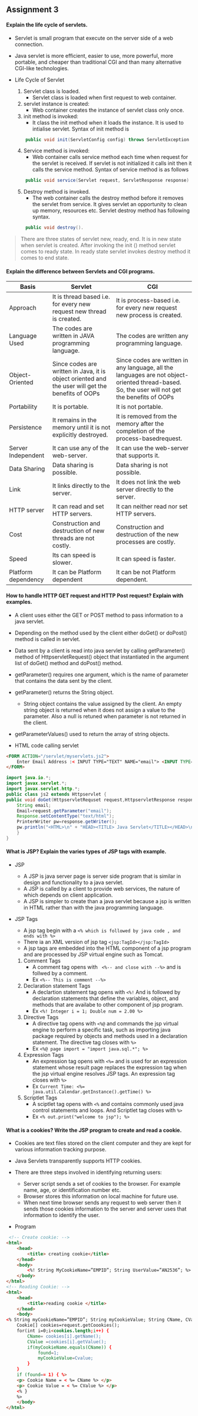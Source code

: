 ## Assignment 3

#### Explain the life cycle of servlets.
* Servlet is small program that execute on the server side of a web connection.
* Java servlet is more efficient, easier to use, more powerful, more portable, and
cheaper than traditional CGI and than many alternative CGI-like technologies.

* Life Cycle of Servlet
	1. Servlet class is loaded.
		- Servlet class is loaded when first request to web container.
	2. servlet instance is created:
		- Web container creates the instance of servlet class only once.
	3. init method is invoked:
		- It class the init method when it loads the instance. It is used to intialise servlet. Syntax of init method is
	```java	
		public void init(ServletConfig config) throws ServletException
	```
	4. Service method is invoked:
		- Web container calls service method each time when request for the servlet is received. If servlet is not initialized it calls init then it calls the service method. Syntax of service method is as follows
	```java
		public void service(Servlet request, ServletResponse response) throws ServletException, IOException
    ```
	5. Destroy method is invoked.
		- The web container calls the destroy method before it removes the servlet from service. It gives servlet an opportunity to clean up memory, resources etc. Servlet destroy method has following syntax.
	```java
		public void destroy().
	```
>There are three states of servlet new, ready, end. 
>It is in new state when servlet is created. After invoking the init () method servlet comes to ready state. In ready state servlet invokes destroy method it comes to end state.

#### Explain the difference between Servlets and CGI programs.
| Basis               | Servlet                                                                                           | CGI                                                                                                                                             |
|---------------------|---------------------------------------------------------------------------------------------------|-------------------------------------------------------------------------------------------------------------------------------------------------|
| Approach            | It is thread based i.e. for every new request new thread is created.                              | It is process-based i.e. for every new request new process is created.                                                                          |
| Language Used       | The codes are written in JAVA programming language.                                               | The codes are written any programming language.                                                                                                 |
| Object-Oriented     | Since codes are written in Java, it is object oriented and the user will get the benefits of OOPs | Since codes are written in any language, all the languages are not object-oriented thread-based. So, the user will not get the benefits of OOPs |
| Portability         | It is portable.                                                                                   | It is not portable.                                                                                                                             |
| Persistence         | It remains in the memory until it is not explicitly destroyed.                                    | It is removed from the memory after the completion of the process-basedrequest.                                                                 |
| Server Independent  | It can use any of the web-server.                                                                 | It can use the web-server that supports it.                                                                                                     |
| Data Sharing        | Data sharing is possible.                                                                         | Data sharing is not possible.                                                                                                                   |
| Link                | It links directly to the server.                                                                  | It does not link the web server directly to the server.                                                                                         |
| HTTP server         | It can read and set HTTP servers.                                                                 | It can neither read nor set HTTP servers.                                                                                                       |
| Cost                | Construction and destruction of new threads are not costly.                                       | Construction and destruction of the new processes are costly.                                                                                   |
| Speed               | Its can speed is slower.                                                                          | It can speed is faster.                                                                                                                         |
| Platform dependency | It can be Platform dependent                                                                      | It can be not Platform dependent.                                                                                                               |

#### How to handle HTTP GET request and HTTP Post request? Explain with examples.

* A client uses either the GET or POST method to pass information to a java servlet. 
* Depending on the method used by the client either doGet() or doPost() method is called in servlet.
* Data sent by a client is read into java servlet by calling getParameter() method of HttpservletRequest() object that instantiated in the argument list of doGet() method and doPost() method.
* getParameter() requires one argument, which is the name of parameter that contains the data sent by the client. 
* getParameter() returns the String object.
	- String object contains the value assigned by the client. An empty string object is returned when it does not assign a value to the parameter. Also a null is retuned when parameter is not returned in the client.
* getParameterValues() used to return the array of string objects.

* HTML code calling servlet
```html
<FORM ACTION="/servlet/myservlets.js2">
	Enter Email Address :< INPUT TYPE="TEXT" NAME="email"> <INPUT TYPE="SUBMIT">
</FORM>
```
```java
import java.io.*;
import javax.servlet.*;
import javax.servlet.http.*;
public class js2 extends Httpservlet {
public void doGet(HttpservletRequset request,HttpservletResponse response) throws servletException , IOException {
	String email;
	Email=request.getParameter("email"); 
	Response.setContentType("text/html");
	PrinterWriter pw=response.getWriter(); 
	pw.println("<HTML>\n" + "HEAD><TITLE> Java Servlet</TITLE></HEAD>\n" + "<BODY>\n"+  "<p>MY Email Address :" + email +"</p>\n" + <h1> My First Servlet </h1> + "</BODY>\n" +</HTML>");
	} 
}
```

#### What is JSP? Explain the varies types of JSP tags with example.

- JSP
	* A JSP is java server page is server side program that is similar in design and functionality to a java servlet. 
	* A JSP is called by a client to provide web services, the nature of which depends on client application. 
	* A JSP is simpler to create than a java servlet because a jsp is written in HTML rather than with the java programming language. 

- JSP Tags
	* A jsp tag begin with a `<% which is followed by java code , and ends with %>`
	* There ia an XML version of jsp tag `<jsp:TagId></jsp:TagId>`
	* A jsp tags are embedded into the HTML component of a jsp program and are processed by JSP virtual engine such as Tomcat.
	
	1. Comment Tags
		- A comment tag opens with ` <%-- and close with --%>` and is follwed by a comment.
		- Ex
			`<%-- This is comment --%>`
	2. Declaration statement Tags
		- A declartion statement tag opens with `<%!` And is followed by declaration statements that define the variables, object, and methods that are availabe to other component of jsp program.
		- Ex
			`<%! Integer i = 1; Double num = 2.00 %>`
	3. Directive Tags
		-  A directive tag opens with `<%@` and commands the jsp virtual engine to perform a specific task, such as importing java package required by objects and methods used in a declaration statement. The directive tag closes with `%>` 
		-  Ex
			`<%@ page import = "import java.sql.*"; %>`
	4. Expression Tags
		- An expression tag opens with `<%=` and is used for an expression statement whose result page replaces the expression tag when the jsp virtual engine resolves JSP tags. An expression tag closes with `%>`
		- Ex
			`Current Time: <%= java.util.Calendar.getInstance().getTime() %> `
	5. Scriptlet Tags
		- A sciptlet tag opens with `<%` and contains commonly used java control statements and loops. And Scriptlet tag closes with `%>`
		- Ex
			`<% out.print("welcome to jsp"); %> `

#### What is a cookies? Write the JSP program to create and read a cookie.
* Cookies are text files stored on the client computer and they are kept for various information tracking purpose. 
* Java Servlets transparently supports HTTP cookies. 
* There are three steps involved in identifying returning users:
 	- Server script sends a set of cookies to the browser. For example name, age, or identification number etc.
	- Browser stores this information on local machine for future use.
	- When next time browser sends any request to web server then it sends those cookies information to the server and server uses that information to identify the user.

* Program
```html
 <!-- Create cookie: -->
<html>
	<head>
		<title> creating cookie</title> 
	</head>
	<body>
		<%! String MyCookieName=”EMPID”; String UserValue=”AN2536”; %>
	</body>
</html>
<!-- Reading Cookie: -->
<html>
	<head>
		<title>reading cookie </title>
	</head>
	<body>
<% String myCookieName=”EMPID”; String myCookieValue; String CName, CValue; int found=0;
	Cookie[] cookies=request.getCoookies(); 
	for(int i=0;i<cookies.length;i++) {
		CName= cookies[i].getName();
		CValue =cookies[i].getValue(); 
		if(myCookieName.equals(CName)) { 
			found=1;
			myCookieValue=Cvalue; 
		} 
	}
	if (found== 1) { %>
	<p> Cookie Name = < %= CName %> </p> 
	<p> Cookie Value = < %= CValue %> </p>
	<% } 
	%> 
	</body>
</html>
```

